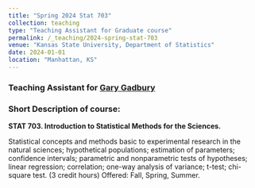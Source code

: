```yaml
---
title: "Spring 2024 Stat 703"
collection: teaching
type: "Teaching Assistant for Graduate course"
permalink: /_teaching/2024-spring-stat-703
venue: "Kansas State University, Department of Statistics"
date: 2024-01-01
location: "Manhattan, KS"
---
```


<h3> Teaching Assistant for <a href="https://www.k-state.edu/stats/about/people/gadbury.html" target="_blank">Gary Gadbury</a></h3>

<h3> Short Description of course: </h3>

<b> STAT 703. Introduction to Statistical Methods for the Sciences. </b>

Statistical concepts and methods basic to experimental research in the natural sciences; hypothetical populations; estimation of parameters; confidence intervals; parametric and nonparametric tests of hypotheses; linear regression; correlation; one-way analysis of variance; t-test; chi-square test.
(3 credit hours) Offered: Fall, Spring, Summer. 

